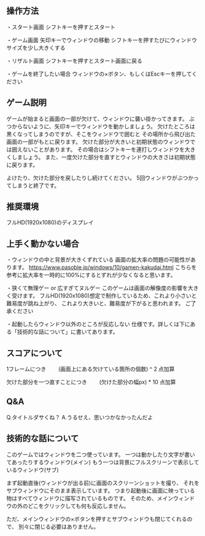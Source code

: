 ## 操作方法
・スタート画面
シフトキーを押すとスタート

・ゲーム画面
矢印キーでウィンドウの移動
シフトキーを押すたびにウィンドウサイズを少し大きくする

・リザルト画面
シフトキーを押すとスタート画面に戻る

・ゲームを終了したい場合
ウィンドウの×ボタン、もしくはEscキーを押してください


## ゲーム説明
ゲームが始まると画面の一部が欠けて、ウィンドウに襲い掛かってきます。
ぶつからないように、矢印キーでウィンドウを動かしましょう。
欠けたところは黒くなってしまうのですが、そこをウィンドウで囲むと
その場所から飛び出た画面の一部がもとに戻ります。
欠けた部分が大きいと初期状態のウィンドウでは囲えないことがあります。
その場合はシフトキーを連打しウィンドウを大きくしましょう。
また、一度欠けた部分を直すとウィンドウの大きさは初期状態に戻ります。

よけたり、欠けた部分を戻したりし続けてください。
5回ウィンドウがぶつかってしまうと終了です。


## 推奨環境
フルHD(1920x1080)のディスプレイ


## 上手く動かない場合
・ウィンドウの中と背景が大きくずれている
画面の拡大率の問題の可能性があります。
https://www.pasoble.jp/windows/10/gamen-kakudai.html
こちらを参考に拡大率を一時的に100%にするとずれが少なくなると思います。

・狭くて無理ゲー or 広すぎてヌルゲー
このゲームは画面の解像度の影響を大きく受けます。
フルHD(1920x1080)想定で制作しているため、これより小さいと難易度が跳ね上がり、
これより大きいと、難易度が下がると思われます。
ご了承ください

・起動したらウィンドウ以外のところが反応しない
仕様です。詳しくは下にある「技術的な話について」に書いてあります。


## スコアについて
1フレームにつき
　　(画面上にある欠けている箇所の個数) ^ 2
点加算

欠けた部分を一つ直すことにつき
　　(欠けた部分の幅px) * 10
点加算


## Q&A
Q.タイトルダサくね？
A.うるせえ、思いつかなかったんだよ


## 技術的な話について
このゲームではウィンドウを二つ使っています。
一つは動かしたり文字が書いてあったりするウィンドウ(メイン)
もう一つは背景にフルスクリーンで表示しているウィンドウ(サブ)

まず起動直後(ウィンドウが出る前)に画面のスクリーンショットを撮り、
それをサブウィンドウにそのまま表示しています。
つまり起動後に画面に映っている物はすべてウィンドウに描写されているものです。
そのため、メインウィンドウの外のどこをクリックしても何も反応しません。

ただ、メインウィンドウの×ボタンを押すとサブウィンドウも閉じてくれるので、
別々に閉じる必要はありません。
